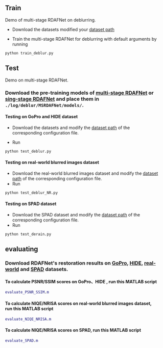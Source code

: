 ## Train

Demo of multi-stage RDAFNet on deblurring.

- Download the datasets modified your [dataset path](https://github.com/xjmz6/RDAFNet/blob/main/options/train/deblur/MSRDAFNet.yml#26-27)

- Train the multi-stage RDAFNet for deblurring with default arguments by running

```
python train_deblur.py
```

## Test

Demo on multi-stage RDAFNet.

### Download the pre-training models of [multi-stage RDAFNet](https://drive.google.com/drive/folders/1ixozsGTSX3JpJq2Bar_Ew8P9IuKwwFYl?usp=share_link) or [sing-stage RDAFNet](https://drive.google.com/drive/folders/1AqG7TwUyA81GmyvHD5O4IYXrcsEYdSVR?usp=share_link) and place them in `./log/deblur/MSRDAFNet/models/`.

#### Testing on GoPro and HIDE dataset
- Download the datasets and modify the [dataset path](https://github.com/xjmz6/RDAFNet/blob/main/options/test/deblur/MSRDAFNet.yml#17) of the corresponding configuration file.

- Run

```python
python test_deblur.py 
```


#### Testing on real-world blurred images dataset
- Download the real-world blurred images dataset and modify the [dataset path](https://github.com/xjmz6/RDAFNet/blob/main/options/test/deblur/MSRDAFNet.yml#17) of the corresponding configuration file.
- Run
```python
python test_deblur_NR.py 
```

#### Testing on SPAD dataset

- Download the SPAD dataset and modify the [dataset path](https://github.com/xjmz6/RDAFNet/blob/main/options/test/derain/MSRDAFNet.yml#17) of the corresponding configuration file.
- Run

```
python test_derain.py 
```

## evaluating

### Download RDAFNet's restoration results on [GoPro](https://drive.google.com/drive/folders/1gtz_SNEs5z_dHkM1qhyE6A1iNzCMs52d?usp=share_link), [HIDE](https://drive.google.com/drive/folders/1AUSS7xcJNIWPxqW4T46rP_Up6yg_Y9DM?usp=share_link), [real-world](https://drive.google.com/drive/folders/1vqKJG5p9vLUMj26O8jXczncsDCbe7pju?usp=share_link) and [SPAD](https://drive.google.com/file/d/1dlwZFKgNuaf2M4zVssQRoJFsGumI7nAc/view?usp=share_link) datasets.

#### To calculate PSNR/SSIM scores on GoPro、HIDE , run this MATLAB script

```matlab
evaluate_PSNR_SSIM.m 
```

#### To calculate NIQE/NRISA scores on real-world blurred images dataset, run this MATLAB script

```matlab
evaluate_NIQE_NRISA.m
```

#### To calculate NIQE/NRISA scores on SPAD, run this MATLAB script

```matlab
evaluate_SPAD.m 
```

